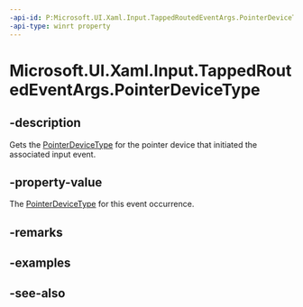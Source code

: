```yaml
---
-api-id: P:Microsoft.UI.Xaml.Input.TappedRoutedEventArgs.PointerDeviceType
-api-type: winrt property
---
```


<!-- Property syntax
public Windows.Devices.Input.PointerDeviceType PointerDeviceType { get; }
-->

# Microsoft.UI.Xaml.Input.TappedRoutedEventArgs.PointerDeviceType

## -description
Gets the [PointerDeviceType](../microsoft.ui.input/pointerdevicetype.md) for the pointer device that initiated the associated input event.

## -property-value
The [PointerDeviceType](../microsoft.ui.input/pointerdevicetype.md) for this event occurrence.

## -remarks

## -examples

## -see-also
